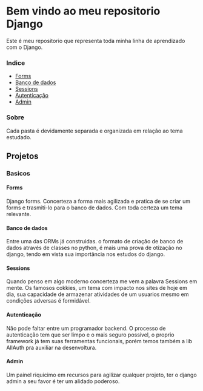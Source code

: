 # Bem vindo ao meu repositorio Django

Este é meu repositorio que representa toda minha linha de aprendizado com o Django.

### Indice

- [Forms](#Forms)
- [Banco de dados](#Bancodedados)
- [Sessions](#Sessions)
- [Autenticação](#Auntenticação)
- [Admin](#Admin)

### Sobre

Cada pasta é devidamente separada e organizada em relação ao tema estudado.

## Projetos

### Basicos
#### Forms
Django forms. Concerteza a forma mais agilizada e pratica de se criar um forms e trasmiti-lo para o banco de dados. Com toda certeza um tema relevante.
#### Banco de dados
Entre uma das ORMs já construidas. o formato de criação de banco de dados através de classes no python, é mais uma prova de otização no django, tendo em vista sua importância nos estudos do django.
#### Sessions
Quando penso em algo moderno concerteza me vem a palavra Sessions em mente. Os famosos cokkies, um tema com impacto nos sites de hoje em dia, sua capacidade de armazenar atividades de um usuarios mesmo em condições adversas é formidável.
#### Autenticação
Não pode faltar entre um programador backend. O processo de autenticação tem que ser limpo e o mais seguro possivel, o proprio framework já tem suas ferramentas funcionais, porém temos também a lib AllAuth pra auxiliar na desenvoltura.
#### Admin
Um painel riquicimo em recursos para agilizar qualquer projeto, ter o django admin a seu favor é ter um alidado poderoso.

